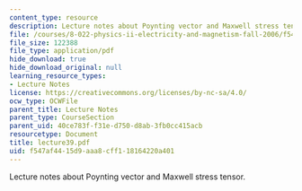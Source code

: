 ```yaml
---
content_type: resource
description: Lecture notes about Poynting vector and Maxwell stress tensor.
file: /courses/8-022-physics-ii-electricity-and-magnetism-fall-2006/f547af4415d9aaa8cff118164220a401_lecture39.pdf
file_size: 122388
file_type: application/pdf
hide_download: true
hide_download_original: null
learning_resource_types:
- Lecture Notes
license: https://creativecommons.org/licenses/by-nc-sa/4.0/
ocw_type: OCWFile
parent_title: Lecture Notes
parent_type: CourseSection
parent_uid: 40ce783f-f31e-d750-d8ab-3fb0cc415acb
resourcetype: Document
title: lecture39.pdf
uid: f547af44-15d9-aaa8-cff1-18164220a401
---
```

Lecture notes about Poynting vector and Maxwell stress tensor.